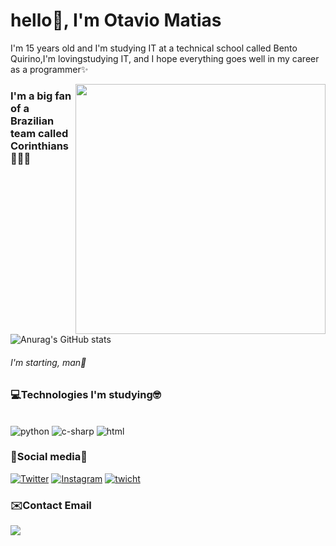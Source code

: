 # hello👋, I'm Otavio Matias
<p> I'm 15 years old and I'm studying IT at a technical school called Bento Quirino,I'm lovingstudying IT, and I hope everything goes well in my career as a programmer✨</p>

<img src="https://a.espncdn.com/combiner/i?img=/i/teamlogos/soccer/500/874.png" min-width="400px" max-width="400px" width="400px" align="right" >

### I'm a big fan of a Brazilian team called Corinthians🦅🖤🤍

![Anurag's GitHub stats](https://github-readme-stats.vercel.app/api?username=Kotaviozx1n&show_icons=true&theme=dracula)
###### I'm starting, man🥺

### 💻Technologies I'm studying🤓

<div style="display:inline_block"><br/>
<img aling="center" alt="python" src="https://img.shields.io/badge/Python-3776AB?style=for-the-badge&logo=python&logoColor=white"/>
<img aling="center" alt="c-sharp" src="https://img.shields.io/badge/C%23-239120?style=for-the-badge&logo=c-sharp&logoColor=white"/>
<img aling="center" alt="html" src="https://img.shields.io/badge/HTML-239120?style=for-the-badge&logo=html5&logoColor=white"/>
  
### 🚩Social media👀
  
[![Twitter](https://img.shields.io/badge/Twitter-1DA1F2?style=for-the-badge&logo=twitter&logoColor=white)](https://twitter.com/VaporishGnome95)
[![Instagram](https://img.shields.io/badge/Instagram-E4405F?style=for-the-badge&logo=instagram&logoColor=white)](https://instagram.com/otaviozx1n)
[![twicht](https://img.shields.io/badge/Twitch-9146FF?style=for-the-badge&logo=twitch&logoColor=white)](https://www.twitch.tv/kotaviozx1n)

### ✉️Contact Email
 </a>
 <a href="mailto:otaviomed2008@gmail.com" target="_blank" alt="Linkedin">
    <img src="https://img.shields.io/badge/Email-1C1C1C?style=for-the-badge&logo=gmail&logoColor=8A2BE2"/>
  </a>
